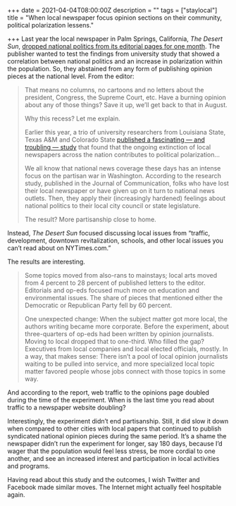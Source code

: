 +++
date = 2021-04-04T08:00:00Z
description = ""
tags = ["staylocal"]
title = "When local newspaper focus opinion sections on their community, political polarization lessens."

+++
Last year the local newspaper in Palm Springs, California, _The Desert Sun_, [dropped national politics from its editorial pages for one month](https://www.niemanlab.org/2021/04/maybe-just-shut-up-about-national-politics-if-you-want-to-reduce-polarization/?utm_source=feedburner&utm_medium=feed&utm_campaign=Feed%3A+NiemanJournalismLab+%28Nieman+Journalism+Lab%29). The publisher wanted to test the findings from university study that showed a correlation between national politics and an increase in polarization within the population. So, they abstained from any form of publishing opinion pieces at the national level. From the editor:

> That means no columns, no cartoons and no letters about the president, Congress, the Supreme Court, etc. Have a burning opinion about any of those things? Save it up, we’ll get back to that in August.
>
> Why this recess? Let me explain.
>
> Earlier this year, a trio of university researchers from Louisiana State, Texas A&M and Colorado State [published a fascinating — and troubling — study](https://www.niemanlab.org/2019/02/want-to-reduce-political-polarization-save-your-local-newspaper/)  that found that the ongoing extinction of local newspapers across the nation contributes to political polarization…
>
> We all know that national news coverage these days has an intense focus on the partisan war in Washington. According to the research study, published in the Journal of Communication, folks who have lost their local newspaper or have given up on it turn to national news outlets. Then, they apply their (increasingly hardened) feelings about national politics to their local city council or state legislature.
>
>   
> The result? More partisanship close to home.

Instead, _The Desert Sun_ focused discussing local issues from “traffic, development, downtown revitalization, schools, and other local issues you can’t read about on NYTimes.com.”

The results are interesting.

> Some topics moved from also-rans to mainstays; local arts moved from 4 percent to 28 percent of published letters to the editor. Editorials and op-eds focused much more on education and environmental issues. The share of pieces that mentioned either the Democratic or Republican Party fell by 60 percent.
>
>   
> One unexpected change: When the subject matter got more local, the authors writing became more corporate. Before the experiment, about three-quarters of op-eds had been written by opinion journalists. Moving to local dropped that to one-third. Who filled the gap? Executives from local companies and local elected officials, mostly. In a way, that makes sense: There isn’t a pool of local opinion journalists waiting to be pulled into service, and more specialized local topic matter favored people whose jobs connect with those topics in some way.

And according to the report, web traffic to the opinions page doubled during the time of the experiment. When is the last time you read about traffic to a newspaper website doubling?

Interestingly, the experiment didn’t end partisanship. Still, it did slow it down when compared to other cities with local papers that continued to publish syndicated national opinion pieces during the same period. It’s a shame the newspaper didn’t run the experiment for longer, say 180 days, because I’d wager that the population would feel less stress, be more cordial to one another, and see an increased interest and participation in local activities and programs.

Having read about this study and the outcomes, I wish Twitter and Facebook made similar moves. The Internet might actually feel hospitable again.